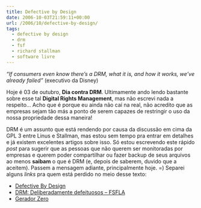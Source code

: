 ```yaml
---
title: Defective by Design
date: 2006-10-03T21:59:11+00:00
url: /2006/10/defective-by-design/
tags:
  - defective by design
  - drm
  - fsf
  - richard stallman
  - software livre
---
```


_“If consumers even know there’s a DRM, what it is, and how it works, we’ve already failed”_ (executivo da Disney)

Hoje é 03 de outubro, **Dia contra DRM**. Ultimamente ando lendo bastante sobre esse tal **Digital Rights Management**, mas não escrevi nada a respeito… Acho que é porque eu ainda não caí na real, não acredito que as empresas sejam tão más a ponto de serem capazes de restringir o uso da nossa propriedade dessa maneira!

DRM é um assunto que está rendendo por causa da discussão em cima da GPL 3 entre Linus e Stallman, mas estou sem tempo pra entrar em detalhes e já existem excelentes artigos sobre isso. Só estou escrevendo este rápido _post_ para sugerir que as pessoas que não querem ser monitoradas por empresas e querem poder compartilhar ou fazer backup de seus arquivos ao menos **saibam** o que é DRM (e, depois de saberem, duvido que a aceitem). Passem a mensagem adiante, principalmente hoje. =) Separei alguns _links_ pra quem está perdido no meio desse texto:

- [Defective By Design][1]
- [DRM: Deliberadamente defeituosos – FSFLA][2]
- [Gerador Zero][3]

[1]: http://defectivebydesign.org/
[2]: http://www.fsfla.org/?q=pt/node/100
[3]: http://www.geradorzero.com/
